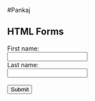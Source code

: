 #Pankaj

<html>
<body>

<h2> HTML Forms</h2>

<form action="/action_page.php">
  <label for="fname">First name:</label><br>
  <input type="text" id="fname" name="fname" value=""><br>
  <label for="lname">Last name:</label><br>
  <input type="text" id="lname" name="lname" value=""><br><br>
  <input type="submit" value="Submit">
</form> 



</body>
</html>
